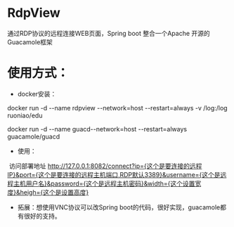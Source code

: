 # RdpView

通过RDP协议的远程连接WEB页面，Spring boot 整合一个Apache 开源的Guacamole框架

# 使用方式：

- docker安装：

docker run -d --name rdpview --network=host --restart=always -v /log:/log ruoniao/edu

docker run -d --name guacd--network=host --restart=always  guacamole/guacd



- 使用： 

​      访问部署地址  http://127.0.0.1:8082/connect?ip={这个是要连接的远程IP}&port={这个是要连接的远程主机端口,RDP默认3389}&username={这个是远程主机用户名}&password={这个是远程主机密码}&width={这个设置宽度}&heigh={这个是设置高度}

- 拓展：想使用VNC协议可以改Spring boot的代码，很好实现，guacamole都有很好的支持。
